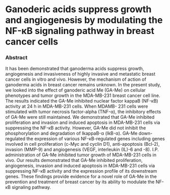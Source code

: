 # Ganoderic acids suppress growth and angiogenesis by modulating the NF-κB signaling pathway in breast cancer cells

### Abstract

It has been demonstrated that ganoderma acids suppress growth, angiogenesis and invasiveness of highly invasive and metastatic breast cancer cells in vitro and vivo. However, the mechanism of action of ganoderma acids in breast cancer remains unknown. In the present study, we looked into the effect of ganoderic acid Me (GA-Me) on cellular phenotypes and tumor growth in the MDA-MB-231 breast cancer cell line. The results indicated the GA-Me inhibited nuclear factor kappaB (NF-κB) activity at 24 h in MDA-MB-231 cells. When MDAMB- 231 cells were stimulated with tumor necrosis factor-alpha (TNF-α), the inhibitory effects of GA-Me were still maintained. We demonstrated that GA-Me inhibited proliferation and invasion and induced apoptosis in MDA-MB-231 cells via suppressing the NF-κB activity. However, GA-Me did not inhibit the phosphorylation and degradation of IkappaB-α (IkB-α). GA-Me down-regulated the expression of various NF-κB-regulated genes including genes involved in cell proliferation (c-Myc and cyclin D1), anti-apoptosis (Bcl-2), invasion (MMP-9) and angiogenesis (VEGF, interleukin (IL)-6 and -8). I.P. administration of GA-Me inhibited tumor growth of MDA-MB-231 cells in vivo. Our results demonstrated that GA-Me inhibited proliferation, angiogenesis, invasion and induced apoptosis in MDA-MB-231 cells via suppressing NF-κB activity and the expression profile of its downstream genes. These findings provide evidence for a novel role of GA-Me in the prevention and treatment of breast cancer by its ability to modulate the NF-κB signaling pathway.